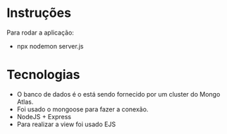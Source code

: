# Instruções

Para rodar a aplicação:
- npx nodemon server.js

# Tecnologias

- O banco de dados é o está sendo fornecido por um cluster do Mongo Atlas.
- Foi usado o mongoose para fazer a conexão.
- NodeJS + Express
- Para realizar a view foi usado EJS
